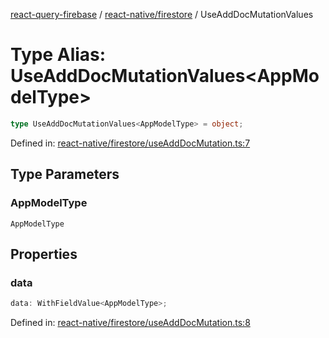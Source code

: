 [react-query-firebase](../../../modules.md) / [react-native/firestore](../index.md) / UseAddDocMutationValues

# Type Alias: UseAddDocMutationValues\<AppModelType\>

```ts
type UseAddDocMutationValues<AppModelType> = object;
```

Defined in: [react-native/firestore/useAddDocMutation.ts:7](https://github.com/vpishuk/react-query-firebase/blob/43c0734068a570cd646254bb366ccd8007f7dfed/react-native/firestore/useAddDocMutation.ts#L7)

## Type Parameters

### AppModelType

`AppModelType`

## Properties

### data

```ts
data: WithFieldValue<AppModelType>;
```

Defined in: [react-native/firestore/useAddDocMutation.ts:8](https://github.com/vpishuk/react-query-firebase/blob/43c0734068a570cd646254bb366ccd8007f7dfed/react-native/firestore/useAddDocMutation.ts#L8)
